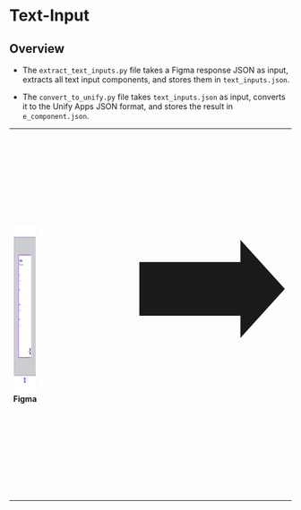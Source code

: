 # Text-Input

## Overview

- The `extract_text_inputs.py` file takes a Figma response JSON as input, extracts all text input components, and stores them in `text_inputs.json`.

- The `convert_to_unify.py` file takes `text_inputs.json` as input, converts it to the Unify Apps JSON format, and stores the result in `e_component.json`.


<p align="center">

<table>
  <tr>
    <td align="center">
      <img src="https://raw.githubusercontent.com/Mahavir2112/Task1-Unify/main/Figma_image.png" height="300"/><br/>
      <strong>Figma</strong>
    </td>
    <td align="center" style="font-size: 20rem;">➡️</td>
    <td align="center">
      <img src="https://raw.githubusercontent.com/Mahavir2112/Task1-Unify/main/Unify_image.png" height="300"/><br/>
      <strong>Unify Website</strong>
    </td>
  </tr>
</table>

</p>




